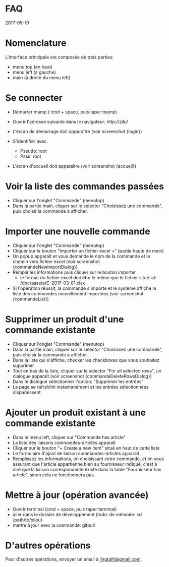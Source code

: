 FAQ
==========
2017-05-19




Nomenclature
=================

L'interface principale est composée de trois parties:

- menu top (en haut)
- menu left (à gauche)
- main (à droite du menu left)







Se connecter
================


- Démarrer mamp ( cmd + space, puis taper mamp)
- Ouvrir l'adresse suivante dans le navigateur: http://zilu/ 
- L'écran de démarrage doit apparaître (voir screenshot {login})
- S'identifier avec:
    - Pseudo: root
    - Pass: root
    
- L'écran d'accueil doit apparaître (voir screenshot {accueil})
    
    
    
Voir la liste des commandes passées
==============================

- Cliquer sur l'onglet "Commande" (menutop)
- Dans la partie main, cliquer sur le selector "Choisissez une commande", puis choisir la commande à afficher.



Importer une nouvelle commande
==============================

- Cliquer sur l'onglet "Commande" (menutop)
- Cliquer sur le bouton "Importer un fichier excel +" (partie haute de main)
- Un popup apparaît et vous demande le nom de la commande et le chemin vers fichier excel  (voir screenshot {commandeNewImportDialog})
- Remplir les informations puis cliquer sur le bouton importer
    - le format du fichier excel doit être le même que le fichier situé ici: /doc/assets/C-2017-03-01.xlsx
- Si l'opération réussit, la commande s'importe et le système affiche la liste des commandes nouvellement importées (voir screenshot {commandeList}) 



Supprimer un produit d'une commande existante
============================================

- Cliquer sur l'onglet "Commande" (menutop)
- Dans la partie main, cliquer sur le selector "Choisissez une commande", puis choisir la commande à afficher. 
- Dans la liste qui s'affiche, checker les checkboxes que vous souhaitez supprimer
- Tout en bas de la liste, cliquer sur le selector "For all selected rows", un dialogue apparaît (voir screenshot {commandeDeleteRowsDialog})
- Dans le dialogue sélectionner l'option: "Supprimer les entrées"
- La page se rafraîchit instantanément et les entrées sélectionnées disparaissent



Ajouter un produit existant à une commande existante
============================================

- Dans le menu left, cliquer sur "Commande has article"
- La liste des liaisons commandes-articles apparaît
- Cliquer sur le bouton "+ Create a new item" situé en haut de cette liste
- Le formulaire d'ajout de liaison commandes-articles apparaît
- Remplissez les informations, en choisissant votre commande, et en vous assurant que l'article appartienne bien au fournisseur indiqué,
        c'est à dire que la liaison correspondante existe dans la table "Fournisseur has article",
        sinon cela ne fonctionnera pas.
        
        

        
        

Mettre à jour (opération avancée)
=====================
        
- Ouvrir terminal (cmd + space, puis taper terminal)
- aller dans le dossier de développement (todo: de mémoire: cd /path/to/xilou)
- mettre à jour avec la commande: gitpull


D'autres opérations
=====================

Pour d'autres opérations, envoyer un email à lingtalfi@gmail.com. 




















